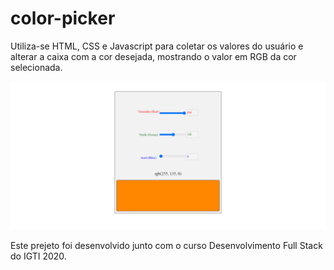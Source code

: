 # color-picker
Utiliza-se HTML, CSS e Javascript para coletar os valores do usuário e alterar a caixa com a cor desejada, mostrando o valor em RGB da cor selecionada.

![color picker preview](https://github.com/ItaloFalzoni/color-picker/blob/main/color-picker-preview.PNG)

Este prejeto foi desenvolvido junto com o curso Desenvolvimento Full Stack do IGTI 2020.
